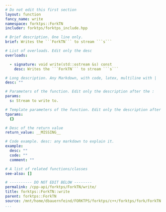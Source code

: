 ```yaml
---
# Do not edit this first section
layout: function
fancy_name: write
namespace: forktps::ForkTN
includer: forktps/forktps_include.hpp

# Brief description. One line only.
brief: Writes the ```ForkTN``` to stream ```s```

# List of overloads. Edit only the desc
overloads:

  - signature: void write(std::ostream &s) const
    desc: Writes the ```ForkTN``` to stream ```s```

# Long description. Any Markdown, with code, latex, multiline with |
desc: ""

# Parameters of the function. Edit only the description after the :
params:
  s: Stream to write to.

# Template parameters of the function. Edit only the description after the :
tparams:
  {}

# Desc of the return value
return_value: __MISSING__

# Code example. desc: any markdown to explain it.
example:
  desc: ""
  code: ""
  comment: ""

# A list of related functions/classes
see-also: []

# ---------- DO NOT EDIT BELOW --------
permalink: /cpp-api/forktps/ForkTN/write/
title: forktps::ForkTN::write
parent: forktps::ForkTN
source: /mnt/home/dbauernfeind/FORKTPS/forktps/c++/forktps/fork/ForkTN.hpp
...
```


